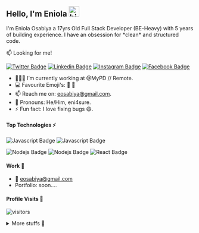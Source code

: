 
## Hello, I'm Eniola  <img src="https://emoji.slack-edge.com/T02HBS55FCG/cool-doge/aa3c8fd9037a0604.gif" width="28px" alt="hi">

I'm Eniola Osabiya a 17yrs Old Full Stack Developer (BE-Heavy) with 5 years of building experience. I have an obsession for  \*clean\*   and structured code. 

:mailbox: Looking for me!

[![Twitter Badge](https://img.shields.io/badge/-@eni4sure-1ca0f1?style=flat&labelColor=1ca0f1&logo=twitter&logoColor=white)](https://twitter.com/eni4sure) [![Linkedin Badge](https://img.shields.io/badge/-Eniola_Osabiya-0e76a8?style=flat&labelColor=0e76a8&logo=linkedin&logoColor=white)](https://www.linkedin.com/in/eniola-osabiya/) [![Instagram Badge](https://img.shields.io/badge/-@eni4sure-e84393?style=flat&labelColor=e84393&logo=instagram&logoColor=white)](https://instagram.com/eni4sure) [![Facebook Badge](https://img.shields.io/badge/-@eni4sure-3b5998?style=flat&labelColor=3b5998&logo=facebook&logoColor=white)](https://facebook.com/eni4sure)

- 👨🏾‍💻 I’m currently working at @MyPD // Remote.
- :computer:  Favourite Emoji's: 🙂 🌚
- 📫  Reach me on: eosabiya@gmail.com.
- 👀 Pronouns: He/Him, eni4sure.
- ⚡ Fun fact: I love fixing bugs :smile:.

#### Top Technologies ⚡️

![Javascript Badge](https://img.shields.io/badge/-Javascript-F0DB4F?style=for-the-badge&labelColor=black&logo=javascript&logoColor=F0DB4F) ![Javascript Badge](https://img.shields.io/badge/-Php-8993be?style=for-the-badge&labelColor=black&logo=php&logoColor=8993be)

![Nodejs Badge](https://img.shields.io/badge/-Laravel-fb503b?style=for-the-badge&labelColor=black&logo=laravel&logoColor=fb503b) ![Nodejs Badge](https://img.shields.io/badge/-Nodejs-3C873A?style=for-the-badge&labelColor=black&logo=node.js&logoColor=3C873A) ![React Badge](https://img.shields.io/badge/-React-61DBFB?style=for-the-badge&labelColor=black&logo=react&logoColor=61DBFB)     

#### Work 💼

- :email: eosabiya@gmail.com
- Portfolio: soon....

#### Profile Visits 🙈

![visitors](https://komarev.com/ghpvc/?username=eni4sure)

<details>
<summary>
  More stuffs 🌚
</summary>

#### Coderank Stats 😅
![Coderank Stats](https://cr-ss-service.azurewebsites.net/api/ScreenShot?widget=summary&username=eni4sure)

#### Github Stats 😁
![Github stats](https://github-readme-stats.vercel.app/api?username=eni4sure&count_private=true&theme=dark&hide=contribs,issues)
  
#### Wakatime Stats 🚶🏾‍♂️ 
![Wakatime Stats](https://wakatime.com/share/@f05dbbcc-977a-4174-affa-e3903e02de84/76eff073-16c2-4bc8-a571-83bcfa6614ba.svg)

</details>
